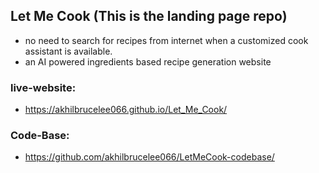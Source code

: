 ## Let Me Cook (This is the landing page repo)

- no need to search for recipes from internet when a customized cook assistant is available.
- an AI powered ingredients based recipe generation website

### live-website:
-  https://akhilbrucelee066.github.io/Let_Me_Cook/

### Code-Base:
-  https://github.com/akhilbrucelee066/LetMeCook-codebase/
